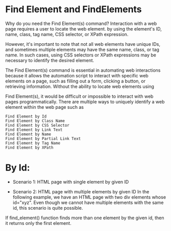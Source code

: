 # Find Element and FindElements 
Why do you need the Find Element(s) command?
Interaction with a web page requires a user to locate the web element. by using the element's ID, name, class, 
tag name, CSS selector, or XPath expression. 


However, it's important to note that not all web elements have unique IDs, and sometimes multiple elements may 
have the same name, class, or tag name. In such cases, using CSS selectors or XPath expressions may be necessary 
to identify the desired element.


The Find Element(s) command is essential in automating web interactions because it allows the automation script to
interact with specific web elements on a page, such as filling out a form, clicking a button, or retrieving
information. Without the ability to locate web elements using 


Find Element(s), it would be difficult or impossible to interact with web pages programmatically. 
There are multiple ways to uniquely identify a web element within the web page such as 

    Find Element by Id
    Find Element by Class Name
    Find Element by CSS Selector
    Find Element by Link Text
    Find Element by Name
    Find Element by Partial Link Text
    Find Element by Tag Name
    Find Element by XPath


# By Id:
* Scenario 1: HTML page with single element by given ID 
    




* Scenario 2: HTML page with multiple elements by given ID
    In the following example, we have an HTML page with two div elements whose id="xyz".
    Even though we cannot have multiple elements with the same id, this scenario is quite possible.

If find_element() function finds more than one element by the given id, then it returns only the first element.
